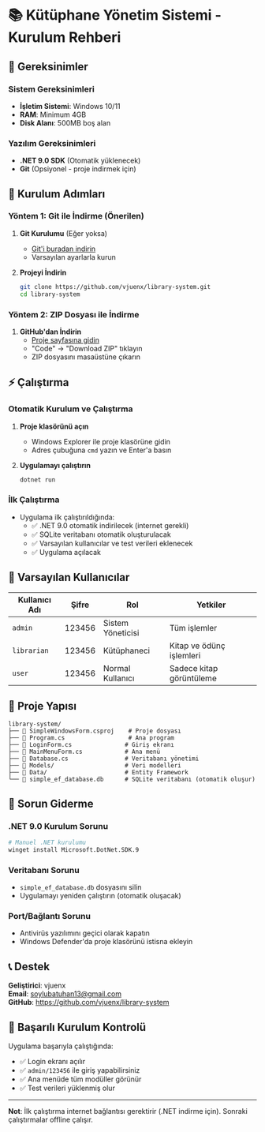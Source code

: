 # 📚 Kütüphane Yönetim Sistemi - Kurulum Rehberi

## 🎯 Gereksinimler

### Sistem Gereksinimleri
- **İşletim Sistemi**: Windows 10/11
- **RAM**: Minimum 4GB
- **Disk Alanı**: 500MB boş alan

### Yazılım Gereksinimleri
- **.NET 9.0 SDK** (Otomatik yüklenecek)
- **Git** (Opsiyonel - proje indirmek için)

## 🚀 Kurulum Adımları

### Yöntem 1: Git ile İndirme (Önerilen)

1. **Git Kurulumu** (Eğer yoksa)
   - [Git'i buradan indirin](https://git-scm.com/download/win)
   - Varsayılan ayarlarla kurun

2. **Projeyi İndirin**
   ```bash
   git clone https://github.com/vjuenx/library-system.git
   cd library-system
   ```

### Yöntem 2: ZIP Dosyası ile İndirme

1. **GitHub'dan İndirin**
   - [Proje sayfasına gidin](https://github.com/vjuenx/library-system)
   - "Code" → "Download ZIP" tıklayın
   - ZIP dosyasını masaüstüne çıkarın

## ⚡ Çalıştırma

### Otomatik Kurulum ve Çalıştırma

1. **Proje klasörünü açın**
   - Windows Explorer ile proje klasörüne gidin
   - Adres çubuğuna `cmd` yazın ve Enter'a basın

2. **Uygulamayı çalıştırın**
   ```bash
   dotnet run
   ```

### İlk Çalıştırma
- Uygulama ilk çalıştırıldığında:
  - ✅ .NET 9.0 otomatik indirilecek (internet gerekli)
  - ✅ SQLite veritabanı otomatik oluşturulacak
  - ✅ Varsayılan kullanıcılar ve test verileri eklenecek
  - ✅ Uygulama açılacak

## 👥 Varsayılan Kullanıcılar

| Kullanıcı Adı | Şifre  | Rol               | Yetkiler                    |
|---------------|--------|-------------------|-----------------------------|
| `admin`       | 123456 | Sistem Yöneticisi | Tüm işlemler               |
| `librarian`   | 123456 | Kütüphaneci       | Kitap ve ödünç işlemleri   |
| `user`        | 123456 | Normal Kullanıcı  | Sadece kitap görüntüleme   |

## 📁 Proje Yapısı

```
library-system/
├── 📄 SimpleWindowsForm.csproj    # Proje dosyası
├── 📄 Program.cs                  # Ana program
├── 📄 LoginForm.cs               # Giriş ekranı
├── 📄 MainMenuForm.cs            # Ana menü
├── 📄 Database.cs                # Veritabanı yönetimi
├── 📁 Models/                    # Veri modelleri
├── 📁 Data/                      # Entity Framework
└── 📄 simple_ef_database.db      # SQLite veritabanı (otomatik oluşur)
```

## 🔧 Sorun Giderme

### .NET 9.0 Kurulum Sorunu
```bash
# Manuel .NET kurulumu
winget install Microsoft.DotNet.SDK.9
```

### Veritabanı Sorunu
- `simple_ef_database.db` dosyasını silin
- Uygulamayı yeniden çalıştırın (otomatik oluşacak)

### Port/Bağlantı Sorunu
- Antivirüs yazılımını geçici olarak kapatın
- Windows Defender'da proje klasörünü istisna ekleyin

## 📞 Destek

**Geliştirici**: vjuenx  
**Email**: soylubatuhan13@gmail.com  
**GitHub**: https://github.com/vjuenx/library-system

## 🎉 Başarılı Kurulum Kontrolü

Uygulama başarıyla çalıştığında:
- ✅ Login ekranı açılır
- ✅ `admin/123456` ile giriş yapabilirsiniz
- ✅ Ana menüde tüm modüller görünür
- ✅ Test verileri yüklenmiş olur

---

**Not**: İlk çalıştırma internet bağlantısı gerektirir (.NET indirme için). Sonraki çalıştırmalar offline çalışır. 